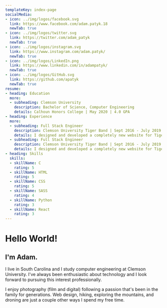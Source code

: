 ```yaml
---
templateKey: index-page
socialMedia:
- icon: ../img/logos/facebook.svg
  link: https://www.facebook.com/adam.patyk.18
  newTab: true
- icon: ../img/logos/twitter.svg
  link: https://twitter.com/adam_patyk
  newTab: true
- icon: ../img/logos/instagram.svg
  link: https://www.instagram.com/adam.patyk/
  newTab: true
- icon: ../img/logos/LinkedIn.png
  link: https://www.linkedin.com/in/adampatyk/
  newTab: true
- icon: ../img/logos/GitHub.svg
  link: https://github.com/apatyk
  newTab: true
resume:
- heading: Education
  more:
  - subheading: Clemson University
    description: Bachelor of Science, Computer Engineering
    details: Calhoun Honors College | May 2020 | 4.0 GPA
- heading: Experience
  more:
  - subheading: Full Stack Engineer
    description: Clemson University Tiger Band | Sept 2016 - July 2019
    details: I designed and developed a completely new website for Tiger Band, Clemson University Drumline, and Clemson University Tiger Band Association (CUTBA) working on a team of 3 students. We also worked continuously throughout this time on updates and improvements wherever possible. Overall, we helped to improve the web experience for Tiger Band.
  - subheading: Full Stack Engineer
    description: Clemson University Tiger Band | Sept 2016 - July 2019
    details: I designed and developed a completely new website for Tiger Band, Clemson University Drumline, and Clemson University Tiger Band Association (CUTBA) working on a team of 3 students. We also worked continuously throughout this time on updates and improvements wherever possible. Overall, we helped to improve the web experience for Tiger Band.
- heading: Skills
  skills:
  - skillName: C
    rating: 5
  - skillName: HTML
    rating: 5
  - skillName: CSS
    rating: 5
  - skillName: SASS
    rating: 4
  - skillName: Python
    rating: 3
  - skillName: React
    rating: 3
---
```

# Hello World!

## I'm Adam.

I live in South Carolina and I study computer engineering at Clemson University. I've always been enthusiastic about technology and I look forward to pursuing this interest professionally. 

I enjoy photography (film and digital) following a passion that's been in the family for generations. Web design, hiking, exploring the mountains, and droning are just a couple other ways I spend my free time.